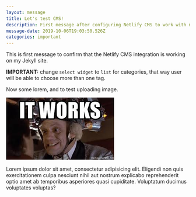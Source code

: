 ```yaml
---
layout: message
title: Let's test CMS!
description: First message after configuring Netlify CMS to work with my Jekyll site.
message-date: 2019-10-06T19:03:50.526Z
categories: important
---
```

This is first message to confirm that the Netlify CMS integration is working on my Jekyll site. 

**IMPORTANT:** change `select widget` to `list` for categories, that way user will be able to choose more than one tag.

Now some lorem, and to test uploading image.

![Meme with Christopher Loyd from Back To The Future saying "It Works" showing that the posting instance here is working.](/assets/img/uploads/meme_itworks.jpg "It works meme.")

Lorem ipsum dolor sit amet, consectetur adipisicing elit. Eligendi non quis exercitationem culpa nesciunt nihil aut nostrum explicabo reprehenderit optio amet ab temporibus asperiores quasi cupiditate. Voluptatum ducimus voluptates voluptas?
